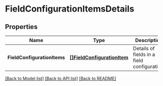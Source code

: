 # FieldConfigurationItemsDetails

## Properties
Name | Type | Description | Notes
------------ | ------------- | ------------- | -------------
**FieldConfigurationItems** | [**[]FieldConfigurationItem**](FieldConfigurationItem.md) | Details of fields in a field configuration. | [default to null]

[[Back to Model list]](../README.md#documentation-for-models) [[Back to API list]](../README.md#documentation-for-api-endpoints) [[Back to README]](../README.md)

